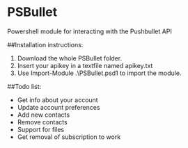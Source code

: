 # PSBullet
Powershell module for interacting with the Pushbullet API

##Installation instructions:
1. Download the whole PSBullet folder.
2. Insert your apikey in a textfile named apikey.txt
3. Use Import-Module .\PSBullet.psd1 to import the module.

##Todo list:
* Get info about your account
* Update account preferences
* Add new contacts
* Remove contacts
* Support for files
* Get removal of subscription to work
